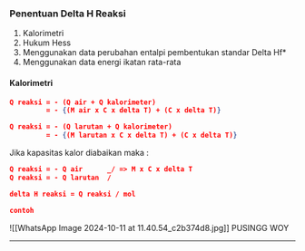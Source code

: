 ### Penentuan Delta H Reaksi
1. Kalorimetri
2. Hukum Hess
3. Menggunakan data perubahan entalpi pembentukan standar Delta Hf*
4. Menggunakan data energi ikatan rata-rata

#### Kalorimetri
```JSON
Q reaksi = - (Q air + Q kalorimeter) 
		 = - {(M air x C x delta T) + (C x delta T)}

Q reaksi = - (Q larutan + Q kalorimeter) 
		 = - {(M larutan x C x delta T) + (C x delta T)}

```

Jika kapasitas kalor diabaikan maka :
```JSON
Q reaksi = - Q air      _/ => M x C x delta T
Q reaksi = - Q larutan  /
```

```JSON
delta H reaksi = Q reaksi / mol

contoh
```

![[WhatsApp Image 2024-10-11 at 11.40.54_c2b374d8.jpg]]
PUSINGG WOY

---

